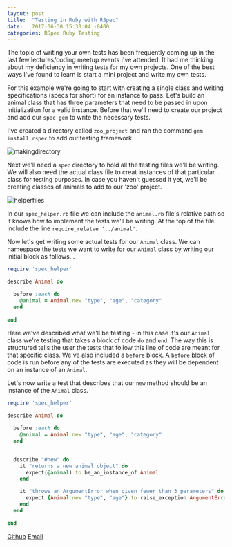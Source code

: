 ```yaml
---
layout: post
title:  "Testing in Ruby with RSpec"
date:   2017-06-30 15:30:04 -0400
categories: RSpec Ruby Testing
---
```


The topic of writing your own tests has been frequently coming up in the last few lectures/coding meetup events I've attended. It had me thinking about my deficiency in writing tests for my own projects. One of the best ways I've found to learn is start a mini project and write my own tests.

For this example we're going to start with creating a single class and writing specifications (specs for short) for an instance to pass. Let's build an animal class that has three parameters that need to be passed in upon initialization for a valid instance. Before that we'll need to create our project and add our `spec gem` to write the necessary tests. 

I've created a directory called `zoo_project` and ran the command `gem install rspec` to add our testing framework.

![makingdirectory](https://rweber87.github.io/log-a-blog/assets/post5/makingdirectory.png)

Next we'll need a `spec` directory to hold all the testing files we'll be writing. We will also need the actual class file to creat instances of that particular class for testing purposes. In case you haven't guessed it yet, we'll be creating classes of animals to add to our 'zoo' project.

![helperfiles](https://rweber87.github.io/log-a-blog/assets/post5/helperfiles.png)

In our `spec_helper.rb` file we can include the `animal.rb` file's relative path so it knows how to implement the tests we'll be writing. At the top of the file include the line `require_relatve '../animal'`.

Now let's get writing some actual tests for our `Animal` class. We can namespace the tests we want to write for our `Animal` class by writing our initial block as follows...

```ruby
require 'spec_helper'

describe Animal do

  before :each do
    @animal = Animal.new "type", "age", "category"
  end
  
end
```

Here we've described what we'll be testing - in this case it's our `Animal` class we're testing that takes a block of code `do` and `end`. The way this is structured tells the user the tests that follow this line of code are meant for that specific class. We've also included a `before` block.  A `before` block of code is run before any of the tests are executed as they will be dependent on an instance of an `Animal`.

Let's now write a test that describes that our `new` method should be an instance of the `Animal` class.

```ruby
require 'spec_helper'

describe Animal do

  before :each do
    @animal = Animal.new "type", "age", "category"
  end


  describe "#new" do 
    it "returns a new animal object" do
      expect(@animal).to be_an_instance_of Animal
    end

    it "throws an ArgumentError when given fewer than 3 parameters" do 
      expect {Animal.new "type", "age"}.to raise_exception ArgumentError
    end
  end

end
```



[Github](https://github.com/rweber87)
[Email](rob.weber87@gmail.com)

<!-- Mapping for links :D [jekyll-docs]: https://jekyllrb.com/docs/home
[jekyll-gh]:   https://github.com/jekyll/jekyll
[jekyll-talk]: https://talk.jekyllrb.com/
 -->